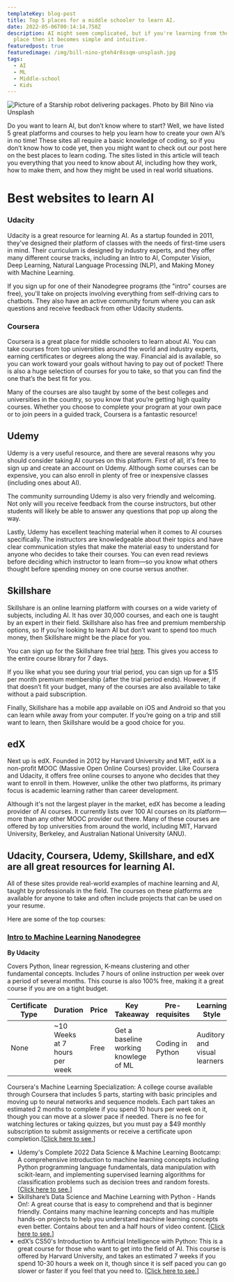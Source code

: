 ```yaml
---
templateKey: blog-post
title: Top 5 places for a middle schooler to learn AI.
date: 2022-05-06T00:14:14.758Z
description: AI might seem complicated, but if you're learning from the right
  place then it becomes simple and intuitive.
featuredpost: true
featuredimage: /img/bill-nino-gteh4r8ssqm-unsplash.jpg
tags:
  - AI
  - ML
  - Middle-school
  - Kids
---
```

![Picture of a Starship robot delivering packages. Photo by Bill Nino via Unsplash](/img/bill-nino-gteh4r8ssqm-unsplash.jpg "Picture of a Starship robot delivering packages. Photo by Bill Nino via Unsplash")

Do you want to learn AI, but don’t know where to start? Well, we have listed 5 great platforms and courses to help you learn how to create your own AI’s in no time! These sites all require a basic knowledge of coding, so if you don’t know how to code yet, then you might want to check out our post here on the best places to learn coding. The sites listed in this article will teach you everything that you need to know about AI, including how they work, how to make them, and how they might be used in real world situations.

# **Best websites to learn AI**

### Udacity

Udacity is a great resource for learning AI. As a startup founded in 2011, they've designed their platform of classes with the needs of first-time users in mind. Their curriculum is designed by industry experts, and they offer many different course tracks, including an Intro to AI, Computer Vision, Deep Learning, Natural Language Processing (NLP), and Making Money with Machine Learning.

If you sign up for one of their Nanodegree programs (the "intro" courses are free), you'll take on projects involving everything from self-driving cars to chatbots. They also have an active community forum where you can ask questions and receive feedback from other Udacity students.

### Coursera

Coursera is a great place for middle schoolers to learn about AI. You can take courses from top universities around the world and industry experts, earning certificates or degrees along the way. Financial aid is available, so you can work toward your goals without having to pay out of pocket! There is also a huge selection of courses for you to take, so that you can find the one that’s the best fit for you. 

Many of the courses are also taught by some of the best colleges and universities in the country, so you know that you’re getting high quality courses. Whether you choose to complete your program at your own pace or to join peers in a guided track, Coursera is a fantastic resource!

## Udemy

Udemy is a very useful resource, and there are several reasons why you should consider taking AI courses on this platform. First of all, it's free to sign up and create an account on Udemy. Although some courses can be expensive, you can also enroll in plenty of free or inexpensive classes (including ones about AI).

The community surrounding Udemy is also very friendly and welcoming. Not only will you receive feedback from the course instructors, but other students will likely be able to answer any questions that pop up along the way.

Lastly, Udemy has excellent teaching material when it comes to AI courses specifically. The instructors are knowledgeable about their topics and have clear communication styles that make the material easy to understand for anyone who decides to take their courses. You can even read reviews before deciding which instructor to learn from—so you know what others thought before spending money on one course versus another.

## Skillshare

Skillshare is an online learning platform with courses on a wide variety of subjects, including AI. It has over 30,000 courses, and each one is taught by an expert in their field. Skillshare also has free and premium membership options, so If you’re looking to learn AI but don’t want to spend too much money, then Skillshare might be the place for you.

You can sign up for the Skillshare free trial [here](https://www.skillshare.com/signup?redirectTo=https%3A%2F%2Fwww.skillshare.com%2Fmembership%2Fcheckout%3Fvia%3Dsite-banner&via=site-banner). This gives you access to the entire course library for 7 days.

If you like what you see during your trial period, you can sign up for a $15 per month premium membership (after the trial period ends). However, if that doesn’t fit your budget, many of the courses are also available to take without a paid subscription.

Finally, Skillshare has a mobile app available on iOS and Android so that you can learn while away from your computer. If you’re going on a trip and still want to learn, then Skillshare would be a good choice for you.

## edX

Next up is edX. Founded in 2012 by Harvard University and MIT, edX is a non-profit MOOC (Massive Open Online Courses) provider. Like Coursera and Udacity, it offers free online courses to anyone who decides that they want to enroll in them. However, unlike the other two platforms, its primary focus is academic learning rather than career development.

Although it's not the largest player in the market, edX has become a leading provider of AI courses. It currently lists over 100 AI courses on its platform—more than any other MOOC provider out there. Many of these courses are offered by top universities from around the world, including MIT, Harvard University, Berkeley, and Australian National University (ANU).

## Udacity, Coursera, Udemy, Skillshare, and edX are all great resources for learning AI.

All of these sites provide real-world examples of machine learning and AI, taught by professionals in the field. The courses on these platforms are available for anyone to take and often include projects that can be used on your resume.

Here are some of the top courses:

### **[Intro to Machine Learning Nanodegree](https://www.udacity.com/course/intro-to-machine-learning--ud120)**

**By Udacity**

Covers Python, linear regression, K-means clustering and other fundamental concepts. Includes 7 hours of online instruction per week over a period of several months. This course is also 100% free, making it a great course if you are on a tight budget.

| Certificate Type | Duration                      | Price | Key Takeaway                          | Pre-requisites   | Learning Style               | Features                                    |
| ---------------- | ----------------------------- | ----- | ------------------------------------- | ---------------- | ---------------------------- | ------------------------------------------- |
| None             | ~10 Weeks at 7 hours per week | Free  | Get a baseline working knowlege of ML | Coding in Python | Auditory and visual learners | Interactive Quizzes, Self-Paced, Expert Led |

Coursera's Machine Learning Specialization: A college course available through Coursera that includes 5 parts, starting with basic principles and moving up to neural networks and sequence models. Each part takes an estimated 2 months to complete if you spend 10 hours per week on it, though you can move at a slower pace if needed. There is no fee for watching lectures or taking quizzes, but you must pay a $49 monthly subscription to submit assignments or receive a certificate upon completion.[[Click here to see.](https://www.coursera.org/specializations/machine-learning)]

* Udemy's Complete 2022 Data Science & Machine Learning Bootcamp: A comprehensive introduction to machine learning concepts including Python programming language fundamentals, data manipulation with scikit-learn, and implementing supervised learning algorithms for classification problems such as decision trees and random forests. [[Click here to see.](https://www.udemy.com/course/python-data-science-machine-learning-bootcamp/)]
* Skillshare’s Data Science and Machine Learning with Python - Hands On!: A great course that is easy to comprehend and that is beginner friendly. Contains many machine learning concepts and has multiple hands-on projects to help you understand machine learning concepts even better. Contains about ten and a half hours of video content. [[Click here to see.](https://www.skillshare.com/classes/Data-Science-and-Machine-Learning-with-Python-Hands-On/1263657127?via=user-profile)]
* edX’s CS50's Introduction to Artificial Intelligence with Python: This is a great course for those who want to get into the field of AI. This course is offered by Harvard University, and takes an estimated 7 weeks if you spend 10-30 hours a week on it, though since it is self paced you can go slower or faster if you feel that you need to. [[Click here to see.](https://www.edx.org/course/cs50s-introduction-to-artificial-intelligence-with-python?index=product&queryID=eefe3b17e8c811bf008ff05297884d6f&position=1)]